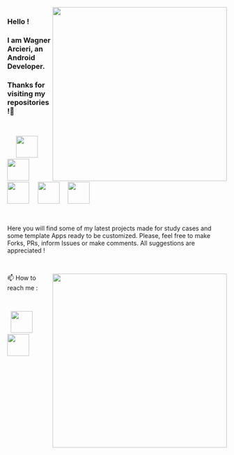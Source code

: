 <img src="https://github.com/wagarcdev/wagarcdev/blob/main/blob/androiddevelopment.png?raw=true" height="400px" align="right" >


### Hello ! 
### I am Wagner Arcieri, an Android Developer. 
### Thanks for visiting my repositories !:green_heart:</br>


&nbsp;
&nbsp;


          

&nbsp;&nbsp;&nbsp;&nbsp;&nbsp;<img height=50 src="https://github.com/wagarcdev/wagarcdev/blob/main/blob/androidstudio.svg?raw=true"  />&nbsp;&nbsp;&nbsp;<img height=50 src="https://github.com/wagarcdev/wagarcdev/blob/main/blob/java.svg?raw=true"  />&nbsp;&nbsp;&nbsp;&nbsp;&nbsp;<img height=50 src="https://github.com/wagarcdev/wagarcdev/blob/main/blob/kotlin.svg?raw=true" />&nbsp;&nbsp;&nbsp;&nbsp;&nbsp;<img height=50 src="https://github.com/wagarcdev/wagarcdev/blob/main/blob/IntelliJ_IDEA_Icon.svg.png?raw=true" />&nbsp;&nbsp;&nbsp;&nbsp;&nbsp;<img height=50 src="https://github.com/wagarcdev/wagarcdev/blob/main/blob/ktor.png?raw=true" />









&nbsp;
&nbsp;
&nbsp;


Here you will find some of my latest projects made for study cases and some template Apps ready to be customized. Please, feel free to make Forks, PRs, inform Issues or make comments. All suggestions are appreciated !

&nbsp;
&nbsp;
&nbsp; 


<img src="https://github-readme-stats.vercel.app/api?username=wagarcdev&show_icons=true&theme=dark" min-width="400px" max-width="400px" width="400px" align="right" />
📫 How to reach me :
 
&nbsp; 


&nbsp;&nbsp;<a href="https://www.linkedin.com/in/wagner-arcieri/"><img height=50 src="https://cdn2.iconfinder.com/data/icons/social-micon/512/linkedin-512.png"/></a>&nbsp;&nbsp;&nbsp;<a href="mailto:wagner.arcieri@gmail.com"><img height=50 src="https://cdn3.iconfinder.com/data/icons/logos-brands-3/24/logo_brand_brands_logos_gmail-512.png"/>
</a></br>


 

&nbsp; \
&nbsp; \
&nbsp; \
&nbsp;&nbsp;&nbsp;&nbsp;&nbsp;&nbsp;&nbsp;&nbsp;&nbsp;&nbsp;&nbsp;&nbsp;&nbsp;&nbsp;&nbsp;&nbsp;&nbsp;&nbsp; 

 


<!---
WagnerArcieri/WagnerArcieri is a ✨ special ✨ repository because its `README.md` (this file) appears on your GitHub profile.
You can click the Preview link to take a look at your changes.
--->
